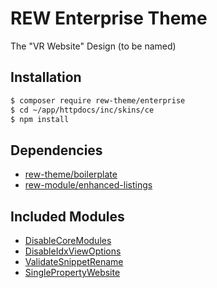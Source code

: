 # REW Enterprise Theme
The "VR Website" Design (to be named)

## Installation
```bash
$ composer require rew-theme/enterprise
$ cd ~/app/httpdocs/inc/skins/ce
$ npm install
```

## Dependencies
 - [rew-theme/boilerplate](https://packagist.rewhosting.com/packages/rew-theme/boilerplate)
 - [rew-module/enhanced-listings](https://packagist.rewhosting.com/packages/rew-module/enhanced-listings)

## Included Modules

 - [DisableCoreModules](src/Module/DisableCoreModules/README.md)
 - [DisableIdxViewOptions](src/Module/DisableIdxViewOptions/README.md)
 - [ValidateSnippetRename](src/Module/ValidateSnippetRename/README.md)
 - [SinglePropertyWebsite](src/Module/SinglePropertyWebsite/README.md)
